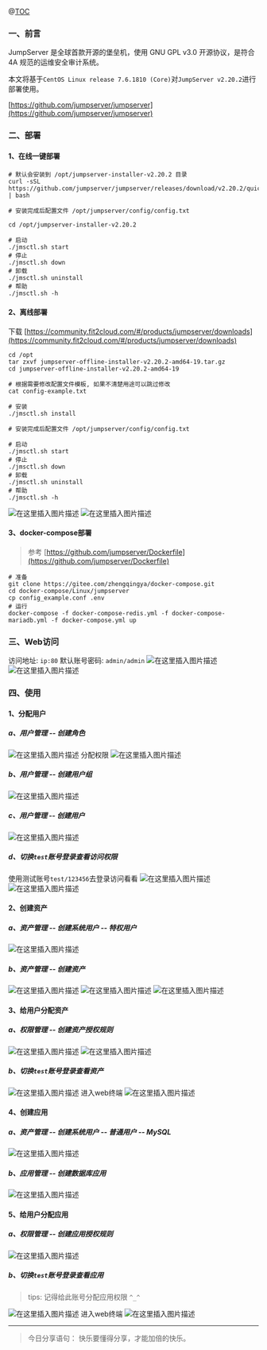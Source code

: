 ﻿@[TOC](文章目录)

### 一、前言

JumpServer 是全球首款开源的堡垒机，使用 GNU GPL v3.0 开源协议，是符合 4A 规范的运维安全审计系统。

本文将基于`CentOS Linux release 7.6.1810 (Core)`对`JumpServer v2.20.2`进行部署使用。

[https://github.com/jumpserver/jumpserver](https://github.com/jumpserver/jumpserver)

### 二、部署

#### 1、在线一键部署

```shell
# 默认会安装到 /opt/jumpserver-installer-v2.20.2 目录
curl -sSL https://github.com/jumpserver/jumpserver/releases/download/v2.20.2/quick_start.sh | bash

# 安装完成后配置文件 /opt/jumpserver/config/config.txt

cd /opt/jumpserver-installer-v2.20.2

# 启动
./jmsctl.sh start
# 停止
./jmsctl.sh down
# 卸载
./jmsctl.sh uninstall
# 帮助
./jmsctl.sh -h
```

#### 2、离线部署

>
下载 [https://community.fit2cloud.com/#/products/jumpserver/downloads](https://community.fit2cloud.com/#/products/jumpserver/downloads)

```shell
cd /opt
tar zxvf jumpserver-offline-installer-v2.20.2-amd64-19.tar.gz
cd jumpserver-offline-installer-v2.20.2-amd64-19

# 根据需要修改配置文件模板, 如果不清楚用途可以跳过修改
cat config-example.txt

# 安装
./jmsctl.sh install

# 安装完成后配置文件 /opt/jumpserver/config/config.txt

# 启动
./jmsctl.sh start
# 停止
./jmsctl.sh down
# 卸载
./jmsctl.sh uninstall
# 帮助
./jmsctl.sh -h
```

![在这里插入图片描述](https://img-blog.csdnimg.cn/a5a56336702f41318bb85561ae9e93e8.png?x-oss-process=image/watermark,type_d3F5LXplbmhlaQ,shadow_50,text_Q1NETiBA6YOR5riF,size_20,color_FFFFFF,t_70,g_se,x_16)
![在这里插入图片描述](https://img-blog.csdnimg.cn/b03823f88d9048a291812851aac2cb0e.png?x-oss-process=image/watermark,type_d3F5LXplbmhlaQ,shadow_50,text_Q1NETiBA6YOR5riF,size_20,color_FFFFFF,t_70,g_se,x_16)

#### 3、docker-compose部署

> 参考 [https://github.com/jumpserver/Dockerfile](https://github.com/jumpserver/Dockerfile)

```shell
# 准备
git clone https://gitee.com/zhengqingya/docker-compose.git
cd docker-compose/Linux/jumpserver
cp config_example.conf .env
# 运行
docker-compose -f docker-compose-redis.yml -f docker-compose-mariadb.yml -f docker-compose.yml up
```

### 三、Web访问

访问地址: `ip:80`
默认账号密码:  `admin/admin`
![在这里插入图片描述](https://img-blog.csdnimg.cn/4cb2606f9d144015a8b9c04cad4c5fd0.png?x-oss-process=image/watermark,type_d3F5LXplbmhlaQ,shadow_50,text_Q1NETiBA6YOR5riF,size_20,color_FFFFFF,t_70,g_se,x_16)
![在这里插入图片描述](https://img-blog.csdnimg.cn/1c7d3c60279b4d23ae8351ab9e865e16.png?x-oss-process=image/watermark,type_d3F5LXplbmhlaQ,shadow_50,text_Q1NETiBA6YOR5riF,size_20,color_FFFFFF,t_70,g_se,x_16)

### 四、使用

#### 1、分配用户

##### a、用户管理 -- 创建角色

![在这里插入图片描述](https://img-blog.csdnimg.cn/09bb481e852d46909b5e0ef39eb42910.png?x-oss-process=image/watermark,type_d3F5LXplbmhlaQ,shadow_50,text_Q1NETiBA6YOR5riF,size_20,color_FFFFFF,t_70,g_se,x_16)
分配权限
![在这里插入图片描述](https://img-blog.csdnimg.cn/109d38e3a8a942c5b8f764bdd4411f1c.png?x-oss-process=image/watermark,type_d3F5LXplbmhlaQ,shadow_50,text_Q1NETiBA6YOR5riF,size_20,color_FFFFFF,t_70,g_se,x_16)

##### b、用户管理 -- 创建用户组

![在这里插入图片描述](https://img-blog.csdnimg.cn/f5d83de4e6e5489f83bcc9654db013d7.png?x-oss-process=image/watermark,type_d3F5LXplbmhlaQ,shadow_50,text_Q1NETiBA6YOR5riF,size_20,color_FFFFFF,t_70,g_se,x_16)

##### c、用户管理 -- 创建用户

![在这里插入图片描述](https://img-blog.csdnimg.cn/1f68c0d16e184d2392f8e08d1fe4b1df.png?x-oss-process=image/watermark,type_d3F5LXplbmhlaQ,shadow_50,text_Q1NETiBA6YOR5riF,size_20,color_FFFFFF,t_70,g_se,x_16)

##### d、切换`test`账号登录查看访问权限

使用测试账号`test/123456`去登录访问看看
![在这里插入图片描述](https://img-blog.csdnimg.cn/5f3a2222377e4025a6cc23883faa7e79.png?x-oss-process=image/watermark,type_d3F5LXplbmhlaQ,shadow_50,text_Q1NETiBA6YOR5riF,size_20,color_FFFFFF,t_70,g_se,x_16)
![在这里插入图片描述](https://img-blog.csdnimg.cn/c9719aa4429b4248b9ac6761cf78f5bf.png?x-oss-process=image/watermark,type_d3F5LXplbmhlaQ,shadow_50,text_Q1NETiBA6YOR5riF,size_20,color_FFFFFF,t_70,g_se,x_16)

#### 2、创建资产

##### a、资产管理 -- 创建系统用户 -- 特权用户

![在这里插入图片描述](https://img-blog.csdnimg.cn/803cb414bdc345d1b84ce37e4a3d54c7.png?x-oss-process=image/watermark,type_d3F5LXplbmhlaQ,shadow_50,text_Q1NETiBA6YOR5riF,size_20,color_FFFFFF,t_70,g_se,x_16)

##### b、资产管理 -- 创建资产

![在这里插入图片描述](https://img-blog.csdnimg.cn/bbe68d9381ff40ceb6c055a88b01e26a.png?x-oss-process=image/watermark,type_d3F5LXplbmhlaQ,shadow_50,text_Q1NETiBA6YOR5riF,size_20,color_FFFFFF,t_70,g_se,x_16)
![在这里插入图片描述](https://img-blog.csdnimg.cn/4610ca82e50243e0936cad0350c167bd.png?x-oss-process=image/watermark,type_d3F5LXplbmhlaQ,shadow_50,text_Q1NETiBA6YOR5riF,size_20,color_FFFFFF,t_70,g_se,x_16)
![在这里插入图片描述](https://img-blog.csdnimg.cn/12072536612a4953844d96c61ce814de.png?x-oss-process=image/watermark,type_d3F5LXplbmhlaQ,shadow_50,text_Q1NETiBA6YOR5riF,size_20,color_FFFFFF,t_70,g_se,x_16)

#### 3、给用户分配资产

##### a、权限管理 -- 创建资产授权规则

![在这里插入图片描述](https://img-blog.csdnimg.cn/e338d9950c294060942dedceece40062.png?x-oss-process=image/watermark,type_d3F5LXplbmhlaQ,shadow_50,text_Q1NETiBA6YOR5riF,size_20,color_FFFFFF,t_70,g_se,x_16)
![在这里插入图片描述](https://img-blog.csdnimg.cn/66523d823abd454da07157f2fe173367.png?x-oss-process=image/watermark,type_d3F5LXplbmhlaQ,shadow_50,text_Q1NETiBA6YOR5riF,size_20,color_FFFFFF,t_70,g_se,x_16)

##### b、切换`test`账号登录查看资产

![在这里插入图片描述](https://img-blog.csdnimg.cn/b5d0d358371e49f78b93e2ecb05c46d9.png?x-oss-process=image/watermark,type_d3F5LXplbmhlaQ,shadow_50,text_Q1NETiBA6YOR5riF,size_20,color_FFFFFF,t_70,g_se,x_16)
进入web终端
![在这里插入图片描述](https://img-blog.csdnimg.cn/773f82af1dfd43eebe004b427653ddd9.png?x-oss-process=image/watermark,type_d3F5LXplbmhlaQ,shadow_50,text_Q1NETiBA6YOR5riF,size_20,color_FFFFFF,t_70,g_se,x_16)

#### 4、创建应用

##### a、资产管理 -- 创建系统用户 -- 普通用户 -- MySQL

![在这里插入图片描述](https://img-blog.csdnimg.cn/8a329d71da1c42f2bf66cc9425c7b969.png?x-oss-process=image/watermark,type_d3F5LXplbmhlaQ,shadow_50,text_Q1NETiBA6YOR5riF,size_20,color_FFFFFF,t_70,g_se,x_16)

##### b、应用管理 -- 创建数据库应用

![在这里插入图片描述](https://img-blog.csdnimg.cn/a2dcb378d7ae4c73befb8bd5bd503c30.png?x-oss-process=image/watermark,type_d3F5LXplbmhlaQ,shadow_50,text_Q1NETiBA6YOR5riF,size_20,color_FFFFFF,t_70,g_se,x_16)

#### 5、给用户分配应用

##### a、权限管理 -- 创建应用授权规则

![在这里插入图片描述](https://img-blog.csdnimg.cn/9ff9a02cae77447bac43b9c4d2288d04.png?x-oss-process=image/watermark,type_d3F5LXplbmhlaQ,shadow_50,text_Q1NETiBA6YOR5riF,size_20,color_FFFFFF,t_70,g_se,x_16)

##### b、切换`test`账号登录查看应用

> tips: 记得给此账号分配应用权限 `^_^`

![在这里插入图片描述](https://img-blog.csdnimg.cn/52c795e82fa0473da40653d041163e84.png?x-oss-process=image/watermark,type_d3F5LXplbmhlaQ,shadow_50,text_Q1NETiBA6YOR5riF,size_20,color_FFFFFF,t_70,g_se,x_16)
进入web终端
![在这里插入图片描述](https://img-blog.csdnimg.cn/78f5a1786e524668976db9c0bac7464e.png?x-oss-process=image/watermark,type_d3F5LXplbmhlaQ,shadow_50,text_Q1NETiBA6YOR5riF,size_20,color_FFFFFF,t_70,g_se,x_16)

--- 

> 今日分享语句：
> 快乐要懂得分享，才能加倍的快乐。

